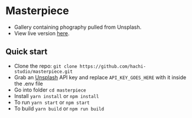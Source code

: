 # Masterpiece
- Gallery containing phography pulled from Unsplash.
- View live version [here](http://masterpiece-lac.vercel.app).

## Quick start

- Clone the repo: `git clone https://github.com/hachi-studio/masterpiece.git`
- Grab an [Unsplash](https://unsplash.com/developers) API key and replace `API_KEY_GOES_HERE` with it inside the .env file
- Go into folder `cd masterpiece`
- Install `yarn install` or `npm install`
- To run `yarn start` or `npm start`
- To build `yarn build` or `npm run build`
